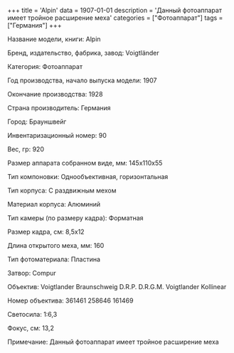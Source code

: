 +++
title = 'Alpin'
data = 1907-01-01
description = 'Данный фотоаппарат имеет тройное расширение меха'
categories = ["Фотоаппарат"]
tags = ["Германия"]
+++

Название модели, книги: Alpin

Бренд, издательство, фабрика, завод: Voigtländer

Категория: Фотоаппарат

Год производства, начало выпуска модели: 1907

Окончание производства: 1928

Страна производитель: Германия

Город: Брауншвейг

Инвентаризационный номер: 90

Вес, гр: 920

Размер аппарата  собранном виде, мм: 145x110x55

Тип компоновки: Однообъективная, горизонтальная

Тип корпуса: С раздвижным мехом

Материал корпуса: Алюминий

Тип камеры (по размеру кадра): Форматная

Размер кадра, см: 8,5x12

Длина открытого меха, мм: 160

Тип фотоматериала: Пластина

Затвор: Compur

Объектив: Voigtlander Braunschweig D.R.P. D.R.G.M.
Voigtlander Kollinear

Номер объектива: 361461
258646
161469

Светосила: 1:6,3

Фокус, см: 13,2

Примечание: Данный фотоаппарат имеет тройное расширение меха

